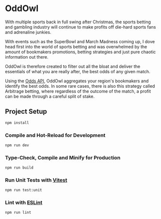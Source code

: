 # OddOwl

With multiple sports back in full swing after Christmas, the sports betting and gambling industry will continue to make profits off die-hard sports fans and adrenaline junkies.

With events such as the SuperBowl and March Madness coming up, I dove head first into the world of sports betting and was overwhelmed by the amount of bookmakers promotions, betting strategies and just pure chaotic information out there.

OddOwl is therefore created to filter out all the bloat and deliver the essentials of what you are really after, the best odds of any given match.

Using the [Odds API](https://the-odds-api.com/), OddOwl aggregates your region's bookmakers and identify the best odds. In some rare cases, there is also this strategy called Arbitrage betting, where regardless of the outcome of the match, a profit can be made through a careful split of stake.


## Project Setup

```sh
npm install
```

### Compile and Hot-Reload for Development

```sh
npm run dev
```

### Type-Check, Compile and Minify for Production

```sh
npm run build
```

### Run Unit Tests with [Vitest](https://vitest.dev/)

```sh
npm run test:unit
```

### Lint with [ESLint](https://eslint.org/)

```sh
npm run lint
```
